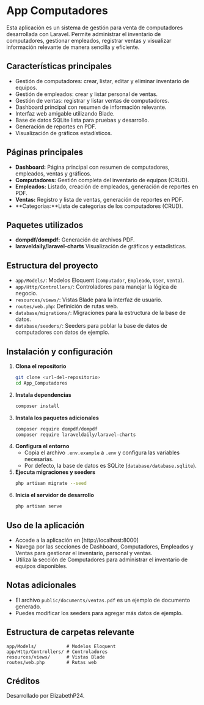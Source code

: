 # App Computadores

Esta aplicación es un sistema de gestión para venta de computadores desarrollada con Laravel. Permite administrar el inventario de computadores, gestionar empleados, registrar ventas y visualizar información relevante de manera sencilla y eficiente.

## Características principales
- Gestión de computadores: crear, listar, editar y eliminar inventario de equipos.
- Gestión de empleados: crear y listar personal de ventas.
- Gestión de ventas: registrar y listar ventas de computadores.
- Dashboard principal con resumen de información relevante.
- Interfaz web amigable utilizando Blade.
- Base de datos SQLite lista para pruebas y desarrollo.
- Generación de reportes en PDF.
- Visualización de gráficos estadísticos.

## Páginas principales
- **Dashboard:** Página principal con resumen de computadores, empleados, ventas y gráficos.
- **Computadores:** Gestión completa del inventario de equipos (CRUD).
- **Empleados:** Listado, creación de empleados, generación de reportes en PDF.
- **Ventas:** Registro y lista de ventas, generación de reportes en PDF.
- **Categorias:**Lista de categorias de los computadores (CRUD).

## Paquetes utilizados
- **dompdf/dompdf:** Generación de archivos PDF.
- **laraveldaily/laravel-charts** Visualización de gráficos y estadísticas.

## Estructura del proyecto
- `app/Models/`: Modelos Eloquent (`Computador`, `Empleado`, `User`, `Venta`).
- `app/Http/Controllers/`: Controladores para manejar la lógica de negocio.
- `resources/views/`: Vistas Blade para la interfaz de usuario.
- `routes/web.php`: Definición de rutas web.
- `database/migrations/`: Migraciones para la estructura de la base de datos.
- `database/seeders/`: Seeders para poblar la base de datos de computadores con datos de ejemplo.

## Instalación y configuración
1. **Clona el repositorio**
   ```bash
   git clone <url-del-repositorio>
   cd App_Computadores
   ```
2. **Instala dependencias**
   ```bash
   composer install
   ```
3. **Instala los paquetes adicionales**
   ```bash
   composer require dompdf/dompdf
   composer require laraveldaily/laravel-charts
   ```
4. **Configura el entorno**
   - Copia el archivo `.env.example` a `.env` y configura las variables necesarias.
   - Por defecto, la base de datos es SQLite (`database/database.sqlite`).
5. **Ejecuta migraciones y seeders**
   ```bash
   php artisan migrate --seed
   ```
7. **Inicia el servidor de desarrollo**
   ```bash
   php artisan serve
   ```

## Uso de la aplicación
- Accede a la aplicación en [http://localhost:8000]
- Navega por las secciones de Dashboard, Computadores, Empleados y Ventas para gestionar el inventario, personal y ventas.
- Utiliza la sección de Computadores para administrar el inventario de equipos disponibles.

## Notas adicionales
- El archivo `public/documents/ventas.pdf` es un ejemplo de documento generado.
- Puedes modificar los seeders para agregar más datos de ejemplo.

## Estructura de carpetas relevante
```
app/Models/           # Modelos Eloquent
app/Http/Controllers/ # Controladores
resources/views/      # Vistas Blade
routes/web.php        # Rutas web
```

## Créditos
Desarrollado por ElizabethP24.
